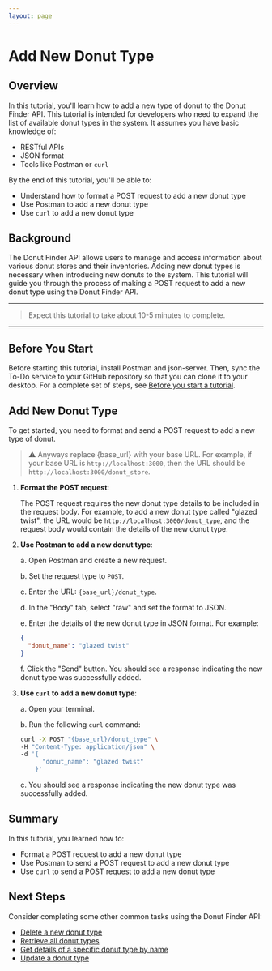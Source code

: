 ```yaml
---
layout: page
---
```


# Add New Donut Type

## Overview

In this tutorial, you'll learn how to add a new type of donut to the Donut Finder API. This tutorial is intended for developers who need to expand the list of available donut types in the system. It assumes you have basic knowledge of:

* RESTful APIs
* JSON format
* Tools like Postman or `curl`

By the end of this tutorial, you'll be able to:

* Understand how to format a POST request to add a new donut type
* Use Postman to add a new donut type
* Use `curl` to add a new donut type

## Background

The Donut Finder API allows users to manage and access information about various donut stores and their inventories. Adding new donut types is necessary when introducing new donuts to the system. This tutorial will guide you through the process of making a POST request to add a new donut type using the Donut Finder API.

---
> Expect this tutorial to take about 10-5 minutes to complete.
---

## Before You Start 

Before starting this tutorial, install Postman and json-server. Then, sync the To-Do service to your GitHub repository so that you can clone it to your desktop. For a complete set of steps, see [Before you start a tutorial](../before-you-start-tutorial.md).

## Add New Donut Type

To get started, you need to format and send a POST request to add a new type of donut.

> ⚠️ Anyways replace {base_url} with your base URL. For example, if your base URL is `http://localhost:3000`, then the URL should be `http://localhost:3000/donut_store`.

1. **Format the POST request**:

    The POST request requires the new donut type details to be included in the request body. For example, to add a new donut type called "glazed twist", the URL would be `http://localhost:3000/donut_type`, and the request body would contain the details of the new donut type.

2. **Use Postman to add a new donut type**:

    a. Open Postman and create a new request.

    b. Set the request type to `POST`.

    c. Enter the URL: `{base_url}/donut_type`.

    d. In the "Body" tab, select "raw" and set the format to JSON.

    e. Enter the details of the new donut type in JSON format. For example:

    ```json
    {
      "donut_name": "glazed twist"
    }
    ```

    f. Click the "Send" button. You should see a response indicating the new donut type was successfully added.

3. **Use `curl` to add a new donut type**:

    a. Open your terminal.

    b. Run the following `curl` command:

    ```bash
    curl -X POST "{base_url}/donut_type" \
    -H "Content-Type: application/json" \
    -d '{
          "donut_name": "glazed twist"
        }'
    ```

    c. You should see a response indicating the new donut type was successfully added.

## Summary

In this tutorial, you learned how to:

* Format a POST request to add a new donut type
* Use Postman to send a POST request to add a new donut type
* Use `curl` to send a POST request to add a new donut type

## Next Steps

Consider completing some other common tasks using the Donut Finder API:

* [Delete a new donut type](delete-a-donut-type.md)
* [Retrieve all donut types](get-a-list-of-donut-types.md)
* [Get details of a specific donut type by name](search-donut-types-by-name.md)
* [Update a donut type](update-a-donut-type.md)
